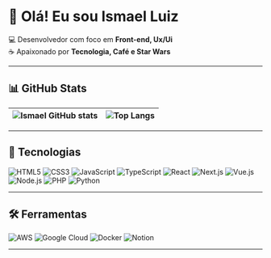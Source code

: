 # 👋 Olá! Eu sou Ismael Luiz  

💻 Desenvolvedor com foco em **Front-end, Ux/Ui**  
☕ Apaixonado por **Tecnologia, Café e Star Wars**  

---

## 📊 GitHub Stats

<div align="center">

| ![Ismael GitHub stats](https://github-readme-stats.vercel.app/api?username=IsmaelLuiZz&show_icons=true&theme=codeSTACKr&cache_seconds=86400) | ![Top Langs](https://github-readme-stats.vercel.app/api/top-langs/?username=IsmaelLuiZz&layout=compact&theme=codeSTACKr&cache_seconds=86400) |
|---|---|

</div>

---

## 🚀 Tecnologias

![HTML5](https://img.shields.io/badge/HTML5-%23E34F26.svg?style=for-the-badge&logo=html5&logoColor=white)
![CSS3](https://img.shields.io/badge/CSS3-%231572B6.svg?style=for-the-badge&logo=css3&logoColor=white)
![JavaScript](https://img.shields.io/badge/JavaScript-%23F7DF1E.svg?style=for-the-badge&logo=javascript&logoColor=black)
![TypeScript](https://img.shields.io/badge/TypeScript-%233178C6.svg?style=for-the-badge&logo=typescript&logoColor=white)
![React](https://img.shields.io/badge/React-%2361DAFB.svg?style=for-the-badge&logo=react&logoColor=black)
![Next.js](https://img.shields.io/badge/Next.js-%23000000.svg?style=for-the-badge&logo=next.js&logoColor=white)
![Vue.js](https://img.shields.io/badge/Vue.js-%234FC08D.svg?style=for-the-badge&logo=vue.js&logoColor=white)
![Node.js](https://img.shields.io/badge/Node.js-%23339933.svg?style=for-the-badge&logo=node.js&logoColor=white)
![PHP](https://img.shields.io/badge/PHP-%23777BB4.svg?style=for-the-badge&logo=php&logoColor=white)
![Python](https://img.shields.io/badge/Python-%233776AB.svg?style=for-the-badge&logo=python&logoColor=yellow)

---

## 🛠️ Ferramentas

![AWS](https://img.shields.io/badge/AWS-%23FF9900.svg?style=for-the-badge&logo=amazonaws&logoColor=white)
![Google Cloud](https://img.shields.io/badge/Google%20Cloud-%234285F4.svg?style=for-the-badge&logo=google-cloud&logoColor=white)
![Docker](https://img.shields.io/badge/Docker-%232496ED.svg?style=for-the-badge&logo=docker&logoColor=white)
![Notion](https://img.shields.io/badge/Notion-%23000000.svg?style=for-the-badge&logo=notion&logoColor=white)

---
